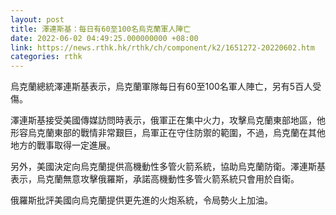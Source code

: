 ```yaml
---
layout: post
title: 澤連斯基：每日有60至100名烏克蘭軍人陣亡
date: 2022-06-02 04:49:25.000000000 +08:00
link: https://news.rthk.hk/rthk/ch/component/k2/1651272-20220602.htm
categories: rthk
---
```


烏克蘭總統澤連斯基表示，烏克蘭軍隊每日有60至100名軍人陣亡，另有5百人受傷。

澤連斯基接受美國傳媒訪問時表示，俄軍正在集中火力，攻擊烏克蘭東部地區，他形容烏克蘭東部的戰情非常艱巨，烏軍正在守住防禦的範圍，不過，烏克蘭在其他地方的戰事取得一定進展。

另外，美國決定向烏克蘭提供高機動性多管火箭系統，協助烏克蘭防衛。澤連斯基表示，烏克蘭無意攻擊俄羅斯，承諾高機動性多管火箭系統只會用於自衛。

俄羅斯批評美國向烏克蘭提供更先進的火炮系統，令局勢火上加油。
